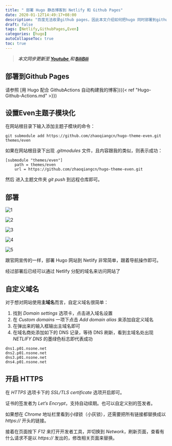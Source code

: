 ```yaml
---
title: " 部署 Hugo 静态博客到 Netlify 和 Github Pages"
date: 2020-01-12T14:49:17+08:00
description: "百度无法收录github pages，因此本文介绍如何把hugo 同时部署到github pages和netlify而且每次更新文章只需要push到github即可"
draft: false
tags: [Netlify,GithubPages,Even]
categories: [hugo]
autoCollapseToc: true
toc: true
---
```


<!--more-->

> ***本文同步更新至 [Youtube ](https://youtu.be/ZAi4a1fyBWI) 和 [BiliBili ](https://www.bilibili.com/video/av84216011/)***

## 部署到Github Pages

请参照 [用 Hugo 配合 GithubActions 自动构建我的博客]({{< ref "Hugo-Github-Actions.md" >}})

## 设置Even主题子模块化

在网站根目录下输入添加主题子模块的命令：

```
git submodule add https://github.com/zhaoqiangcn/hugo-theme-even.git themes/even
```

如果在网站根目录下出现 *.gitmodules* 文件，且内容跟我的类似，则表示成功：

```
[submodule "themes/even"]
	path = themes/even
	url = https://github.com/zhaoqiangcn/hugo-theme-even.git
```

然后 进入主题文件夹 *git push* 到远程仓库即可。

## 部署



![1](https://d33wubrfki0l68.cloudfront.net/0e9f9cefe968382536d4e4baa66e49945ad2694c/e20ef/images/hosting-and-deployment/hosting-on-netlify/netlify-signup.jpg)

![2](https://d33wubrfki0l68.cloudfront.net/1a92de85be074abc024967fa7088c8b719c32466/f7496/images/hosting-and-deployment/hosting-on-netlify/netlify-add-new-site.jpg)

![3](https://d33wubrfki0l68.cloudfront.net/742c7be22b24a5df82a39f7cd259a04a7abdd150/db696/images/hosting-and-deployment/hosting-on-netlify/netlify-create-new-site-step-1.jpg)

![4](https://d33wubrfki0l68.cloudfront.net/188f9bfa9eb4997757414ec0ac1979d7111c9741/8f7a6/images/hosting-and-deployment/hosting-on-netlify/netlify-create-new-site-step-2.jpg)

![5](https://d33wubrfki0l68.cloudfront.net/a9f55d92792a554cb775cd0d10eddf445338b83a/0a424/images/hosting-and-deployment/hosting-on-netlify/netlify-deploying-site.gif)


跟官网宣传的一样，部署 Hugo 网站到 Netlify 非常简单，跟着导航操作即可。

经过部署后已经可以通过 Netlify 分配的域名来访问网站了

## 自定义域名

对于想对网站使用**主域名**而言，自定义域名很简单：

1. 找到 *Domain settings* 选项卡，点击进入域名设置
2. 在 *Custom domains* 一项下点击 *Add domain alias* 来添加自定义域名
3. 在弹出来的输入框输出主域名即可
4. 在域名商处添加如下的 DNS 记录，等待 DNS 刷新，看到主域名处出现 *NETLIFY DNS* 的墨绿色标志即代表成功

```
dns1.p01.nsone.net
dns2.p01.nsone.net
dns3.p01.nsone.net
dns4.p01.nsone.net
```

## 开启 HTTPS

在 *HTTPS* 选项卡下的 *SSL/TLS certificate* 选项开启即可。

证书的签发者为 *Let’s Encrypt*，支持自动续期。也可以自定义别的签发者。

如果想在 *Chrome* 地址栏里看到小绿锁（小灰锁），还需要把所有链接都替换成以 *https://* 开头的链接。

接着在页面按下 *F12* 来打开开发者工具，并切换到 *Network*，刷新页面，查看有什么请求不是以 *https://* 发出的，修改相关页面来替换。

